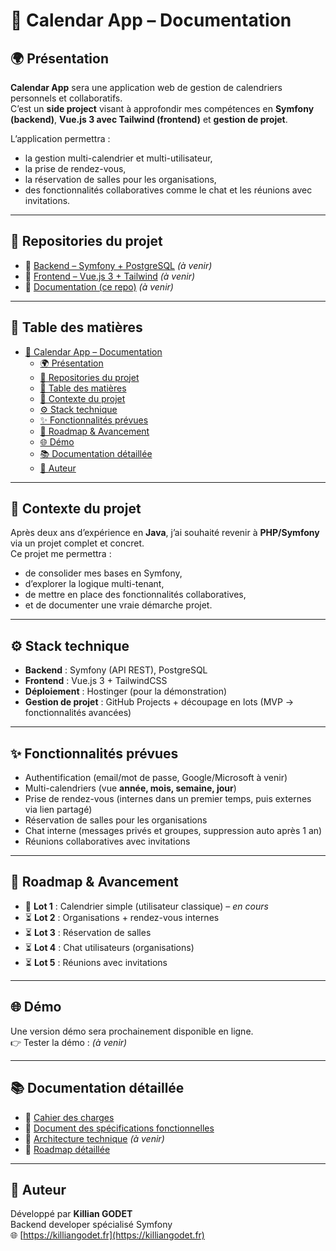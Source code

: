 # 📅 Calendar App – Documentation

## 🌍 Présentation

**Calendar App** sera une application web de gestion de calendriers personnels et collaboratifs.  
C’est un **side project** visant à approfondir mes compétences en **Symfony (backend)**, **Vue.js 3 avec Tailwind (frontend)** et **gestion de projet**.

L’application permettra :

- la gestion multi-calendrier et multi-utilisateur,
- la prise de rendez-vous,
- la réservation de salles pour les organisations,
- des fonctionnalités collaboratives comme le chat et les réunions avec invitations.

---

## 📂 Repositories du projet

- 🔗 [Backend – Symfony + PostgreSQL](#) _(à venir)_
- 🔗 [Frontend – Vue.js 3 + Tailwind](#) _(à venir)_
- 🔗 [Documentation (ce repo)](https://github.com/GKillianCode/calendarApp___Docs) _(à venir)_

---

## 📖 Table des matières

- [📅 Calendar App – Documentation](#-calendar-app--documentation)
  - [🌍 Présentation](#-présentation)
  - [📂 Repositories du projet](#-repositories-du-projet)
  - [📖 Table des matières](#-table-des-matières)
  - [📝 Contexte du projet](#-contexte-du-projet)
  - [⚙️ Stack technique](#️-stack-technique)
  - [✨ Fonctionnalités prévues](#-fonctionnalités-prévues)
  - [🚀 Roadmap \& Avancement](#-roadmap--avancement)
  - [🌐 Démo](#-démo)
  - [📚 Documentation détaillée](#-documentation-détaillée)
  - [👤 Auteur](#-auteur)

---

## 📝 Contexte du projet

Après deux ans d’expérience en **Java**, j’ai souhaité revenir à **PHP/Symfony** via un projet complet et concret.  
Ce projet me permettra :

- de consolider mes bases en Symfony,
- d’explorer la logique multi-tenant,
- de mettre en place des fonctionnalités collaboratives,
- et de documenter une vraie démarche projet.

---

## ⚙️ Stack technique

- **Backend** : Symfony (API REST), PostgreSQL
- **Frontend** : Vue.js 3 + TailwindCSS
- **Déploiement** : Hostinger (pour la démonstration)
- **Gestion de projet** : GitHub Projects + découpage en lots (MVP -> fonctionnalités avancées)

---

## ✨ Fonctionnalités prévues

- Authentification (email/mot de passe, Google/Microsoft à venir)
- Multi-calendriers (vue **année, mois, semaine, jour**)
- Prise de rendez-vous (internes dans un premier temps, puis externes via lien partagé)
- Réservation de salles pour les organisations
- Chat interne (messages privés et groupes, suppression auto après 1 an)
- Réunions collaboratives avec invitations

---

## 🚀 Roadmap & Avancement

- 🔄 **Lot 1** : Calendrier simple (utilisateur classique) – _en cours_
- ⏳ **Lot 2** : Organisations + rendez-vous internes
- ⏳ **Lot 3** : Réservation de salles
- ⏳ **Lot 4** : Chat utilisateurs (organisations)
- ⏳ **Lot 5** : Réunions avec invitations

---

## 🌐 Démo

Une version démo sera prochainement disponible en ligne.  
👉 Tester la démo : _(à venir)_

---

## 📚 Documentation détaillée

- 📄 [Cahier des charges](1-SOURCES/cahier-des-charges.md)
- 📄 [Document des spécifications fonctionnelles](2-ANALYSES/DSF-1.0.md)
- 📄 [Architecture technique](#) _(à venir)_
- 📄 [Roadmap détaillée](8-ANNEXES/roadmap.md)

---

## 👤 Auteur

Développé par **Killian GODET**  
Backend developer spécialisé Symfony  
🌐 [https://killiangodet.fr](https://killiangodet.fr)
